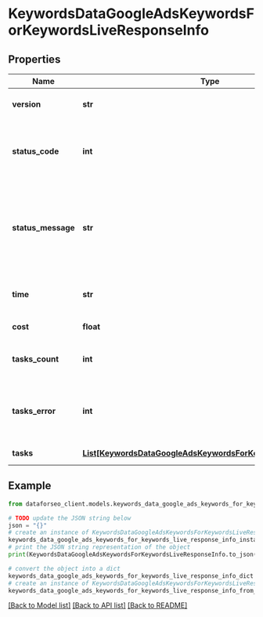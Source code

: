 # KeywordsDataGoogleAdsKeywordsForKeywordsLiveResponseInfo


## Properties

Name | Type | Description | Notes
------------ | ------------- | ------------- | -------------
**version** | **str** | the current version of the API | [optional] 
**status_code** | **int** | general status code you can find the full list of the response codes here | [optional] 
**status_message** | **str** | general informational message you can find the full list of general informational messages here | [optional] 
**time** | **str** | total execution time, seconds | [optional] 
**cost** | **float** | total tasks cost, USD | [optional] 
**tasks_count** | **int** | the number of tasks in the tasks array | [optional] 
**tasks_error** | **int** | the number of tasks in the tasks array returned with an error | [optional] 
**tasks** | [**List[KeywordsDataGoogleAdsKeywordsForKeywordsLiveTaskInfo]**](KeywordsDataGoogleAdsKeywordsForKeywordsLiveTaskInfo.md) | array of tasks | [optional] 

## Example

```python
from dataforseo_client.models.keywords_data_google_ads_keywords_for_keywords_live_response_info import KeywordsDataGoogleAdsKeywordsForKeywordsLiveResponseInfo

# TODO update the JSON string below
json = "{}"
# create an instance of KeywordsDataGoogleAdsKeywordsForKeywordsLiveResponseInfo from a JSON string
keywords_data_google_ads_keywords_for_keywords_live_response_info_instance = KeywordsDataGoogleAdsKeywordsForKeywordsLiveResponseInfo.from_json(json)
# print the JSON string representation of the object
print(KeywordsDataGoogleAdsKeywordsForKeywordsLiveResponseInfo.to_json())

# convert the object into a dict
keywords_data_google_ads_keywords_for_keywords_live_response_info_dict = keywords_data_google_ads_keywords_for_keywords_live_response_info_instance.to_dict()
# create an instance of KeywordsDataGoogleAdsKeywordsForKeywordsLiveResponseInfo from a dict
keywords_data_google_ads_keywords_for_keywords_live_response_info_from_dict = KeywordsDataGoogleAdsKeywordsForKeywordsLiveResponseInfo.from_dict(keywords_data_google_ads_keywords_for_keywords_live_response_info_dict)
```
[[Back to Model list]](../README.md#documentation-for-models) [[Back to API list]](../README.md#documentation-for-api-endpoints) [[Back to README]](../README.md)


